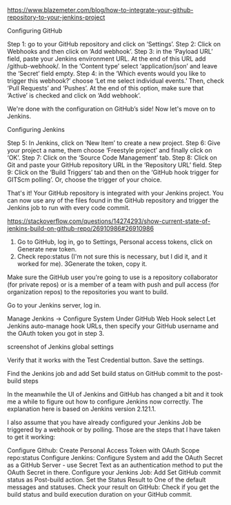 https://www.blazemeter.com/blog/how-to-integrate-your-github-repository-to-your-jenkins-project

Configuring GitHub
 
Step 1: go to your GitHub repository and click on ‘Settings’.
Step 2: Click on Webhooks and then click on ‘Add webhook’.
Step 3: in the ‘Payload URL’ field, paste your Jenkins environment URL. At the end of this URL add /github-webhook/. In the ‘Content type’ select ‘application/json’ and leave the ‘Secret’ field empty.
Step 4: in the ‘Which events would you like to trigger this webhook?’ choose ‘Let me select individual events.’ Then, check ‘Pull Requests’ and ‘Pushes’. At the end of this option, make sure that ‘Active’ is checked and click on ‘Add webhook’.

We're done with the configuration on GitHub’s side! Now let's move on to Jenkins.

Configuring Jenkins
 
Step 5: In Jenkins, click on ‘New Item’ to create a new project.
Step 6: Give your project a name, them choose ‘Freestyle project’ and finally click on ‘OK’.
Step 7: Click on the ‘Source Code Management’ tab.
Step 8: Click on Git and paste your GitHub repository URL in the ‘Repository URL’ field.
Step 9: Click on the ‘Build Triggers’ tab and then on the ‘GitHub hook trigger for GITScm polling’. Or, choose the trigger of your choice.

That's it! Your GitHub repository is integrated with your Jenkins project. You can now use any of the files found in the GitHub repository and trigger the Jenkins job to run with every code commit.


https://stackoverflow.com/questions/14274293/show-current-state-of-jenkins-build-on-github-repo/26910986#26910986

1. Go to GitHub, log in, go to Settings, Personal access tokens, click on Generate new token.
2. Check repo:status (I'm not sure this is necessary, but I did it, and it worked for me).
3Generate the token, copy it.

Make sure the GitHub user you're going to use is a repository collaborator (for private repos) or is a member of a team with push and pull access (for organization repos) to the repositories you want to build.

Go to your Jenkins server, log in.

Manage Jenkins → Configure System
Under GitHub Web Hook select Let Jenkins auto-manage hook URLs, then specify your GitHub username and the OAuth token you got in step 3.

screenshot of Jenkins global settings

Verify that it works with the Test Credential button. Save the settings.

Find the Jenkins job and add Set build status on GitHub commit to the post-build steps





In the meanwhile the UI of Jenkins and GitHub has changed a bit and it took me a while to figure out how to configure Jenkins now correctly. The explanation here is based on Jenkins version 2.121.1.

I also assume that you have already configured your Jenkins Job be triggered by a webhook or by polling. Those are the steps that I have taken to get it working:

Configure Github: Create Personal Access Token with OAuth Scope repo:status
Configure Jenkins: Configure System and add the OAuth Secret as a GitHub Server - use Secret Text as an authentication method to put the OAuth Secret in there.
Configure your Jenkins Job: Add Set GitHub commit status as Post-build action. Set the Status Result to One of the default messages and statuses.
Check your result on GitHub: Check if you get the build status and build execution duration on your GitHub commit.
